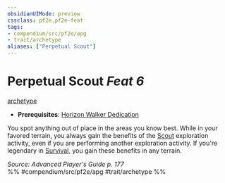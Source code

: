 ```yaml
---
obsidianUIMode: preview
cssclass: pf2e,pf2e-feat
tags:
- compendium/src/pf2e/apg
- trait/archetype
aliases: ["Perpetual Scout"]
---
```

# Perpetual Scout  *Feat 6*  
[archetype](../../Rules/traits/archetype.md)  

- **Prerequisites**: [Horizon Walker Dedication](horizon-walker-dedication-apg.md)

You spot anything out of place in the areas you know best. While in your favored terrain, you always gain the benefits of the [Scout](../../Rules/actions/scout.md) exploration activity, even if you are performing another exploration activity. If you're legendary in [Survival](../skills.md#Survival), you gain these benefits in any terrain.

*Source: Advanced Player's Guide p. 177*  
%% #compendium/src/pf2e/apg #trait/archetype %%